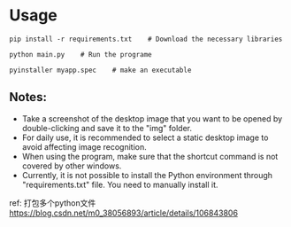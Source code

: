 # Usage
```
pip install -r requirements.txt    # Download the necessary libraries
```
```
python main.py    # Run the programe
```
```
pyinstaller myapp.spec    # make an executable
```

## Notes:
* Take a screenshot of the desktop image that you want to be opened by double-clicking and save it to the "img" folder.
* For daily use, it is recommended to select a static desktop image to avoid affecting image recognition.
* When using the program, make sure that the shortcut command is not covered by other windows.
* Currently, it is not possible to install the Python environment through "requirements.txt" file. You need to manually install it.


ref:
打包多个python文件
https://blog.csdn.net/m0_38056893/article/details/106843806